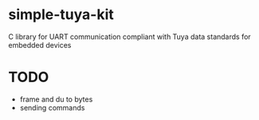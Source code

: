 # simple-tuya-kit
C library for UART communication compliant with Tuya data standards for embedded devices


# TODO
- frame and du to bytes
- sending commands

